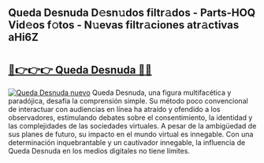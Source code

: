 ## Queda Desnuda D𝚎sn𝚞dos filtr𝚊dos - Parts-HOQ Vid𝚎os f𝚘tos - N𝚞evas filtr𝚊ciones atr𝚊ctivas aHi6Z

# <h2><a href="http://mbb2vh.tromn.icu/?c=Queda+Desnuda">🔗👉👉👉 Queda Desnuda 🔗🔗</a></h2>

[![Queda Desnuda nuevo](https://i.imgur.com/pEAQMta.gif)](http://mbb2vh.tromn.icu/?c=Queda+Desnuda)
Queda Desnuda, una figura multifacética y paradójica, desafía la comprensión simple. Su método poco convencional de interactuar con audiencias en línea ha atraído y ofendido a los observadores, estimulando debates sobre el consentimiento, la identidad y las complejidades de las sociedades virtuales. A pesar de la ambigüedad de sus planes de futuro, su impacto en el mundo virtual es innegable. Con una determinación inquebrantable y un cautivador innegable, la influencia de Queda Desnuda en los medios digitales no tiene límites.
